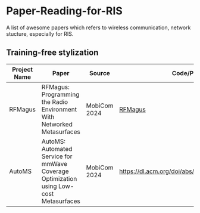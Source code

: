# Paper-Reading-for-RIS
A list of awesome papers which refers to wireless communication, network stucture, especially for RIS. 

## Training-free stylization

| Project Name | Paper | Source | Code/Project Link | Star | Date | Summary |
|--------------|-------|--------|-------------------|------|------|-----------------|
| RFMagus | RFMagus: Programming the Radio Environment With Networked Metasurfaces | MobiCom 2024 | [RFMagus](https://dl.acm.org/doi/abs/10.1145/3636534.3649347) | - | June 2024 | - |
| AutoMS  |AutoMS: Automated Service for mmWave Coverage Optimization using Low-cost Metasurfaces| MobiCom 2024 |  https://dl.acm.org/doi/abs/10.1145/3636534.3649347 | - | May 2024 | - | 

